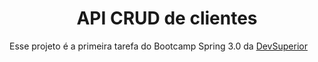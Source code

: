 <h1 align="center"> API CRUD de clientes </h1>

<p> Esse projeto é a primeira tarefa do Bootcamp Spring 3.0 da <a href="https://devsuperior.com.br/cursos">DevSuperior</a> </p>
